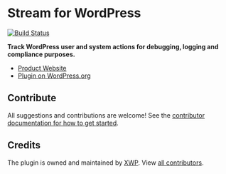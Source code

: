 # Stream for WordPress

[![Build Status](https://travis-ci.org/xwp/stream.svg?branch=master)](https://travis-ci.org/xwp/stream)

**Track WordPress user and system actions for debugging, logging and compliance purposes.**

- [Product Website](http://wp-stream.com)
- [Plugin on WordPress.org](https://wordpress.org/plugins/stream/)


## Contribute

All suggestions and contributions are welcome! See the [contributor documentation for how to get started](contributing.md).


## Credits

The plugin is owned and maintained by [XWP](https://xwp.co). View [all contributors](https://github.com/xwp/stream/graphs/contributors).
